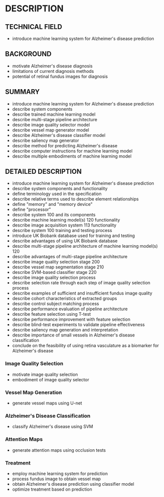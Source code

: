 # DESCRIPTION

## TECHNICAL FIELD

- introduce machine learning system for Alzheimer's disease prediction

## BACKGROUND

- motivate Alzheimer's disease diagnosis
- limitations of current diagnosis methods
- potential of retinal fundus images for diagnosis

## SUMMARY

- introduce machine learning system for Alzheimer's disease prediction
- describe system components
- describe trained machine learning model
- describe multi-stage pipeline architecture
- describe image quality selector model
- describe vessel map generator model
- describe Alzheimer's disease classifier model
- describe saliency map generator
- describe method for predicting Alzheimer's disease
- describe computer instructions for machine learning model
- describe multiple embodiments of machine learning model

## DETAILED DESCRIPTION

- introduce machine learning system for Alzheimer's disease prediction
- describe system components and functionality
- define terminology used in the specification
- describe relative terms used to describe element relationships
- define "memory" and "memory device"
- define "processor"
- describe system 100 and its components
- describe machine learning model(s) 120 functionality
- describe image acquisition system 113 functionality
- describe system 100 training and testing process
- introduce UK Biobank database used for training and testing
- describe advantages of using UK Biobank database
- describe multi-stage pipeline architecture of machine learning model(s) 120
- describe advantages of multi-stage pipeline architecture
- describe image quality selection stage 200
- describe vessel map segmentation stage 210
- describe SVM-based classifier stage 220
- describe image quality selection process
- describe selection rate through each step of image quality selection process
- describe examples of sufficient and insufficient fundus image quality
- describe cohort characteristics of extracted groups
- describe control subject matching process
- describe performance evaluation of pipeline architecture
- describe feature selection using T-test
- describe performance improvement with feature selection
- describe blind-test experiments to validate pipeline effectiveness
- describe saliency map generation and interpretation
- describe importance of small vessels in Alzheimer's disease classification
- conclude on the feasibility of using retina vasculature as a biomarker for Alzheimer's disease

### Image Quality Selection

- motivate image quality selection
- embodiment of image quality selector

### Vessel Map Generation

- generate vessel maps using U-net

### Alzheimer's Disease Classification

- classify Alzheimer's disease using SVM

### Attention Maps

- generate attention maps using occlusion tests

### Treatment

- employ machine learning system for prediction
- process fundus image to obtain vessel map
- obtain Alzheimer's disease prediction using classifier model
- optimize treatment based on prediction

